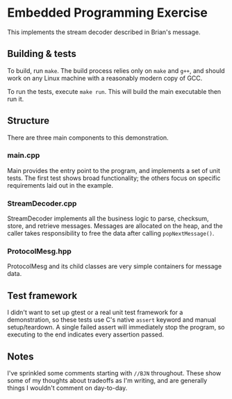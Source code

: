 # Embedded Programming Exercise

This implements the stream decoder described in Brian's message.

## Building & tests

To build, run `make`. The build process relies only on `make` and `g++`,
and should work on any Linux machine with a reasonably modern copy of GCC.

To run the tests, execute `make run`. This will build the main executable then
run it.

## Structure
There are three main components to this demonstration.

### main.cpp
Main provides the entry point to the program, and implements a set of unit tests.
The first test shows broad functionality; the others focus on specific requirements
laid out in the example.

### StreamDecoder.cpp
StreamDecoder implements all the business logic to parse, checksum, store, and
retrieve messages. Messages are allocated on the heap, and the caller takes
responsibility to free the data after calling `popNextMessage()`.

### ProtocolMesg.hpp
ProtocolMesg and its child classes are very simple containers for message data.

## Test framework
I didn't want to set up gtest or a real unit test framework for a demonstration,
so these tests use C's native `assert` keyword and manual setup/teardown.
A single failed assert will immediately stop the program, so executing to the end
indicates every assertion passed.

## Notes
I've sprinkled some comments starting with `//BJN` throughout. These show
some of my thoughts about tradeoffs as I'm writing, and are generally things
I wouldn't comment on day-to-day.
